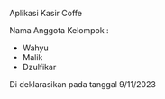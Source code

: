 Aplikasi Kasir Coffe

Nama Anggota Kelompok :
- Wahyu
- Malik
- Dzulfikar

Di deklarasikan pada tanggal 9/11/2023